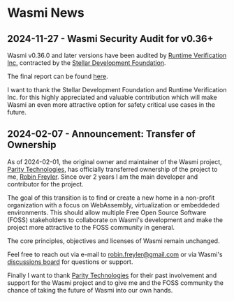 # Wasmi News

## 2024-11-27 - Wasmi Security Audit for v0.36+

Wasmi v0.36.0 and later versions have been audited by 
[Runtime Verification Inc.](https://runtimeverification.com/) contracted by
the [Stellar Development Foundation](https://stellar.org/foundation).

The final report can be found [here](./resources/audit-2024-11-27.pdf).

I want to thank the Stellar Development Foundation and Runtime Verification Inc.
for this highly appreciated and valuable contribution which will make Wasmi an even
more attractive option for safety critical use cases in the future.

## 2024-02-07 - Announcement: Transfer of Ownership

As of 2024-02-01, the original owner and maintainer of the Wasmi project, [Parity Technologies], has officially transferred ownership of the project to me, [Robin Freyler]. Since over 2 years I am the main developer and contributor for the project.

The goal of this transition is to find or create a new home in a non-profit organization with a focus on WebAssembly, virtualization or embeddeded environments. This should allow multiple Free Open Source Software (FOSS) stakeholders to collaborate on Wasmi's development and make the project more attractive to the FOSS community in general.

The core principles, objectives and licenses of Wasmi remain unchanged.

Feel free to reach out via e-mail to robin.freyler@gmail.com or via Wasmi's [discussions board] for questions or support.

Finally I want to thank [Parity Technologies] for their past involvement and support for the Wasmi project and to give me and the FOSS community the chance of taking the future of Wasmi into our own hands.

[Robin Freyler]: https://github.com/Robbepop
[Parity Technologies]: https://github.com/paritytech/
[discussions board]: https://github.com/wasmi-labs/wasmi/discussions
